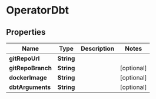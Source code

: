 

# OperatorDbt


## Properties

| Name | Type | Description | Notes |
|------------ | ------------- | ------------- | -------------|
|**gitRepoUrl** | **String** |  |  |
|**gitRepoBranch** | **String** |  |  [optional] |
|**dockerImage** | **String** |  |  [optional] |
|**dbtArguments** | **String** |  |  [optional] |



